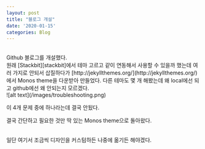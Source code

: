 ```yaml
---
layout: post
title: "블로그 개설"
date: '2020-01-15'
categories: Blog
---
```


<br/>
Github 블로그를 개설했다.

<br/>
원래 [Stackbit][stackbit]에서 테마 고르고 같이 연동해서 사용할 수 있을까 했는데 여러 가지로 안되서 삽질하다가 [http://jekyllthemes.org/](http://jekyllthemes.org/)에서 Monos theme을 다운받아 만들었다.
다른 테마도 몇 개 해봤는데 왜 local에선 되고 github에선 왜 안되는지 모르겠다.

<br/>
![alt text](/images/troubleshooting.png)

이 4개 문제 중에 하나라는데 결국 안됬다.

결국 간단하고 필요한 것만 딱 있는 Monos theme으로 돌아왔다.

<br/>
일단 여기서 조금씩 디자인을 커스텀하든 나중에 옮기든 해야겠다.

[stackbit]: https://www.stackbit.com/